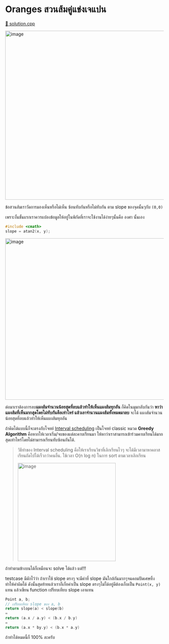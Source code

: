 # Oranges สวนส้มคู่แข่งเจแปน

[🎉 solution.cpp](./oranges.cpp)

<img width="535" alt="image" src="https://github.com/krist7599555/pretoi19/assets/19445033/f61476e8-ec63-4e36-bfde-6c22db1bcef0">

ข้อสวนส้มเราวัดการมองเห็นหรือไม่เห็น ซ้อนทับกันหรือไม่ทับกัน ตาม slope ของจุดนั้นๆกับ `(0,0)`

เพราะงั้นขั้นแรกเราควรแปลงข้อมูลให้อยู่ในพิกัดที่เราจะใช้งานได้ง่ายๆนั้นคือ องศา นั้นเอง

```c++
#include <cmath>
slope = atan2(x, y);
```

<img width="511" alt="image" src="https://github.com/krist7599555/pretoi19/assets/19445033/62025138-fc2e-434a-ab06-ce1a988cc078">

ต่อมาเราต้องการลบ**แผงส้มจำนวนน้อยสุดที่ลบแล้วทำให้เห็นแผงส้มทุกอัน** ก็คิดในมุมกลับกันว่า **หาว่าแผงส้มที่เห็นมากสุดโดยไม่ทับกันคือเท่าไหร่ แล้วเอาจำนวนแผงส้มทั้งหมดมาลบ** จะได้ แผงส้มจำนวนน้อยสุดที่ลบแล้วทำให้เห็นแผงส้มทุกอัน

ถ้าคิดได้แบบนี้ก็จะตรงกับโจทย์ [Interval scheduling](https://stumash.github.io/Algorithm_Notes/greedy/intervals/intervals.html#interval-scheduling) เป็นโจทย์ classic หมวด **Greedy Algorithm** คือหากให้เวลาเริ่ม/จบของแต่ละคาบเรียนมา ให้หาว่าเราสามารถเข้าร่วมคาบเรียนได้มากสุดเท่าไหร่โดยไม่สามารถเรียนทับซ้อนกันได้.

> วิธีทำของ Interval scheduling คือให้เราเรียนวิชาที่เลิกเรียนไวๆ จะได้มีเวลามาหาคลาสเรียนถัดไปได้เร็วกว่าคนอื่น. ใช้เวลา O(n log n) ในการ sort ตามเวลาเลิกเรียน
> 
> <img width="311" alt="image" src="https://github.com/krist7599555/pretoi19/assets/19445033/863e2ab9-1580-425a-a1bf-5cefbe41727a">


ถ้าทำตามข้างบนได้ก็เหมือนจะ solve ได้แล้ว แต่!!!

testcase มีดักไว้ว่า ถ้าเราใช้ slope ตรงๆ จะมีค่าที่ slope มันใกล้กันมากๆจนคอมปัดเศษทิ้ง ทำให้ค่าผิดได้ ดังนั้นสุดท้ายแล้วเราก็เก็ยค่าเป็น slope ตรงๆไม่ได้อยู่ดีต้องเก็บเป็น `Point(x, y)` แทน แล้วเขียน function เปรียบเทียบ slope เอาแทน

```c++
Point a, b;
// เปรียบเทียบ slope ของ a, b
return slope(a) < slope(b)
=
return (a.x / a.y) < (b.x / b.y)
=
return (a.x * by.y) < (b.x * a.y)
```

ถ้าทำได้หมดนี้ก็ 100% ละครับ
